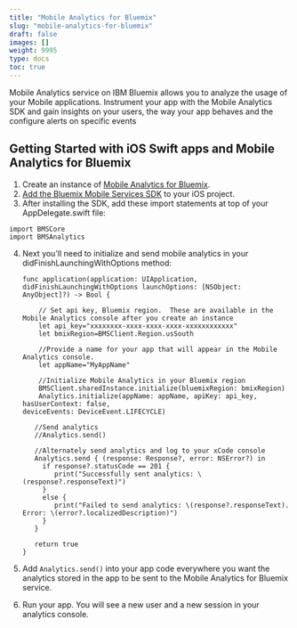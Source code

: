 ```yaml
---
title: "Mobile Analytics for Bluemix"
slug: "mobile-analytics-for-bluemix"
draft: false
images: []
weight: 9995
type: docs
toc: true
---
```


Mobile Analytics service on IBM Bluemix allows you to analyze the usage of your Mobile applications. Instrument your app with the Mobile Analytics SDK and gain insights on your users, the way your app behaves and the configure alerts on specific events

## Getting Started with iOS Swift apps and Mobile Analytics for Bluemix
1. Create an instance of [Mobile Analytics for Bluemix][1].
2. [Add the Bluemix Mobile Services SDK][2] to your iOS project.
3.  After installing the SDK, add these import statements at top of your AppDelegate.swift file:

<pre><code>import BMSCore
import BMSAnalytics</code></pre>

4.  Next you'll need to initialize and send mobile analytics in your didFinishLaunchingWithOptions method:

        func application(application: UIApplication, didFinishLaunchingWithOptions launchOptions: [NSObject: AnyObject]?) -> Bool {
            
            // Set api key, Bluemix region.  These are available in the Mobile Analytics console after you create an instance
            let api_key="xxxxxxxx-xxxx-xxxx-xxxx-xxxxxxxxxxxx"
            let bmixRegion=BMSClient.Region.usSouth

            //Provide a name for your app that will appear in the Mobile Analytics console.
            let appName="MyAppName"
        
            //Initialize Mobile Analytics in your Bluemix region
            BMSClient.sharedInstance.initialize(bluemixRegion: bmixRegion)
            Analytics.initialize(appName: appName, apiKey: api_key, hasUserContext: false,
        deviceEvents: DeviceEvent.LIFECYCLE)
        
           //Send analytics
           //Analytics.send()

           //Alternately send analytics and log to your xCode console
           Analytics.send { (response: Response?, error: NSError?) in
             if response?.statusCode == 201 {
                print("Successfully sent analytics: \(response?.responseText)")
             }
             else {
                print("Failed to send analytics: \(response?.responseText). Error: \(error?.localizedDescription)")
             }
           }
        
           return true
        }

4.  Add <code>Analytics.send()</code> into your app code everywhere you want the analytics stored in the app to be sent to the Mobile Analytics for Bluemix service.
5.  Run your app.  You will see a new user and a new session in your analytics console.


  [1]: http://new-console.ng.bluemix.net/catalog/services/mobile-analytics/
  [2]: http://new-console.ng.bluemix.net/docs/services/mobileanalytics/install-client-sdk.html#installing-sdk-ios

